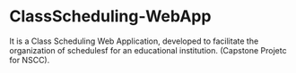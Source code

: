 # ClassScheduling-WebApp
It is a Class Scheduling Web Application, developed to facilitate the organization of schedulesf for an educational institution. (Capstone Projetc for NSCC).
